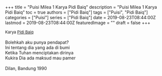 +++
title = "Puisi Milea 1 Karya Pidi Baiq"
description = "Puisi Milea 1 Karya Pidi Baiq"
toc = true
authors = ["Pidi Baiq"]
tags = ["Puisi", "Pidi Baiq"]
categories = ["Puisi"]
series = ["Pidi Baiq"]
date = 2019-08-23T08:44:00Z
lastmod = 2019-08-23T08:44:00Z
featuredImage = ""
draft = false
+++

<div style="text-align: justify;">
<div style="font-size: small;">Karya <a href="/authors/pidi-baiq/" target="_blank">Pidi Baiq</a></div><br />
Bolehkah aku punya pendapat?<br />Ini tentang dia yang ada di bumi<br />Ketika Tuhan menciptakan dirinya<br />Kukira Dia ada maksud mau pamer<br /><br />Dilan, Bandung 1990</div>
